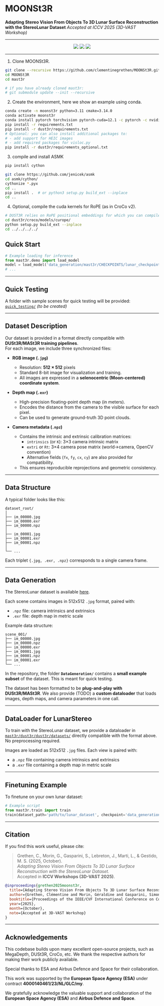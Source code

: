 # MOONSt3R
**Adapting Stereo Vision From Objects To 3D Lunar Surface Reconstruction with the StereoLunar Dataset**
*Accepted at ICCV 2025 (3D-VAST Workshop)*

---

<p align="center">
  <a href="https://openreview.net/forum?id=l5sGAza3El"><img src="https://img.shields.io/badge/Paper-PDF-red?style=for-the-badge"></a>
  <a href="https://clementinegrethen.github.io/publications/3D-Vast-ICCV2025.html"><img src="https://img.shields.io/badge/Project%20Page-Online-blue?style=for-the-badge"></a>
  <a href="#"><img src="https://img.shields.io/badge/Dataset-StereoLunar-green?style=for-the-badge"></a>
</p>

---


1. Clone MOONSt3R.
```bash
git clone --recursive https://github.com/clementinegrethen/MOONSt3R.git
cd MOONSt3R
cd mast3r

# if you have already cloned mast3r:
# git submodule update --init --recursive
```
2. Create the environment, here we show an example using conda.
```bash
conda create -n moonst3r python=3.11 cmake=3.14.0
conda activate moonst3r 
conda install pytorch torchvision pytorch-cuda=12.1 -c pytorch -c nvidia  # use the correct version of cuda for your system
pip install -r requirements.txt
pip install -r dust3r/requirements.txt
# Optional: you can also install additional packages to:
# - add support for HEIC images
# - add required packages for visloc.py
pip install -r dust3r/requirements_optional.txt
```

3. compile and install ASMK
```bash
pip install cython

git clone https://github.com/jenicek/asmk
cd asmk/cython/
cythonize *.pyx
cd ..
pip install .  # or python3 setup.py build_ext --inplace
cd ..
```

4. Optional, compile the cuda kernels for RoPE (as in CroCo v2).
```bash
# DUST3R relies on RoPE positional embeddings for which you can compile some cuda kernels for faster runtime.
cd dust3r/croco/models/curope/
python setup.py build_ext --inplace
cd ../../../../
```


## Quick Start

```python
# Example loading for inference
from mast3r.demo import load_model
model = load_model('data_generation/mast3r/CHECKPOINTS/lunar_checkpoint.pth')
# ...
```

---

## Quick Testing

A folder with sample scenes for quick testing will be provided: [`quick_testing/`](quick_testing/) *(to be created)*

---

## Dataset Description

Our dataset is provided in a format directly compatible with **DUSt3R/MASt3R training pipelines**.  
For each image, we include three synchronized files:

- **RGB image (`.jpg`)**  
  - Resolution: **512 × 512** pixels  
  - Standard 8-bit image for visualization and training.  
  - All images are expressed in a **selenocentric (Moon-centered) coordinate system**.

- **Depth map (`.exr`)**  
  - High-precision floating-point depth map (in meters).  
  - Encodes the distance from the camera to the visible surface for each pixel.  
  - Can be used to generate ground-truth 3D point clouds.

- **Camera metadata (`.npz`)**  
  - Contains the intrinsic and extrinsic calibration matrices:  
    - `intrinsics` (or `K`): 3×3 camera intrinsic matrix  
    - `extri` or `Rt`: 3×4 camera pose matrix (world→camera, OpenCV convention)  
    - Alternative fields (`fx`, `fy`, `cx`, `cy`) are also provided for compatibility.  
  - This ensures reproducible reprojections and geometric consistency.

---

## Data Structure

A typical folder looks like this:

```
dataset_root/
│
├── im_00000.jpg
├── im_00000.exr
├── im_00000.npz
│
├── im_00001.jpg
├── im_00001.exr
├── im_00001.npz
│
└── ...
```

Each triplet `{.jpg, .exr, .npz}` corresponds to a single camera frame.

---

## Data Generation

The StereoLunar dataset is available [here](<link_to_database>).

Each scene contains images in 512x512 `.jpg` format, paired with:
- `.npz` file: camera intrinsics and extrinsics
- `.exr` file: depth map in metric scale

Example data structure:

```
scene_001/
├── im_00000.jpg
├── im_00000.npz
├── im_00000.exr
├── im_00001.jpg
├── im_00001.npz
├── im_00001.exr
└── ...
```

In the repository, the folder **`DataGeneration/`** contains a **small example subset** of the dataset. This is meant for quick testing.

The dataset has been formatted to be **plug-and-play with DUSt3R/MASt3R**. We also provide (TODO) a **custom dataloader** that loads images, depth maps, and camera parameters in one call.

---

## DataLoader for LunarStereo

To train with the StereoLunar dataset, we provide a dataloader in [`mast3r/dust3r/dust3r/datasets/`](mast3r/dust3r/dust3r/datasets/) directly compatible with the format above. No preprocessing required.

Images are loaded as 512x512 `.jpg` files. Each view is paired with:
- a `.npz` file containing camera intrinsics and extrinsics
- a `.exr` file containing a depth map in metric scale

---

## Finetuning Example

To finetune on your own lunar dataset:

```python
# Example script
from mast3r.train import train
train(dataset_path='path/to/lunar_dataset', checkpoint='data_generation/mast3r/CHECKPOINTS/lunar_checkpoint.pth', ...)
```

---

## Citation

If you find this work useful, please cite:

> Grethen, C., Morin, G., Gasparini, S., Lebreton, J., Marti, L., & Gestido, M. S. (2025, October).  
> *Adapting Stereo Vision From Objects To 3D Lunar Surface Reconstruction with the StereoLunar Dataset.*  
> Accepted in **ICCV Workshops (3D-VAST 2025)**.

```bibtex
@inproceedings{grethen2025moonst3r,
  title={Adapting Stereo Vision From Objects To 3D Lunar Surface Reconstruction with the StereoLunar Dataset},
  author={Grethen, Clémentine and Morin, Géraldine and Gasparini, Simone and Lebreton, Jérémy and Marti, Lucas and Gestido, Manuel Sanchez},
  booktitle={Proceedings of the IEEE/CVF International Conference on Computer Vision Workshops (ICCVW)},
  year={2025},
  month={October},
  note={Accepted at 3D-VAST Workshop}
}
```

---

## Acknowledgements

This codebase builds upon many excellent open-source projects, such as MegaDepth, DUSt3R, CroCo, etc. We thank the respective authors for making their work publicly available.

Special thanks to ESA and Airbus Defence and Space for their collaboration.

This work was supported by the **European Space Agency (ESA)** under contract **4000140461/23/NL/GLC/my**.

We gratefully acknowledge the valuable support and collaboration of the **European Space Agency (ESA)** and **Airbus Defence and Space**.
